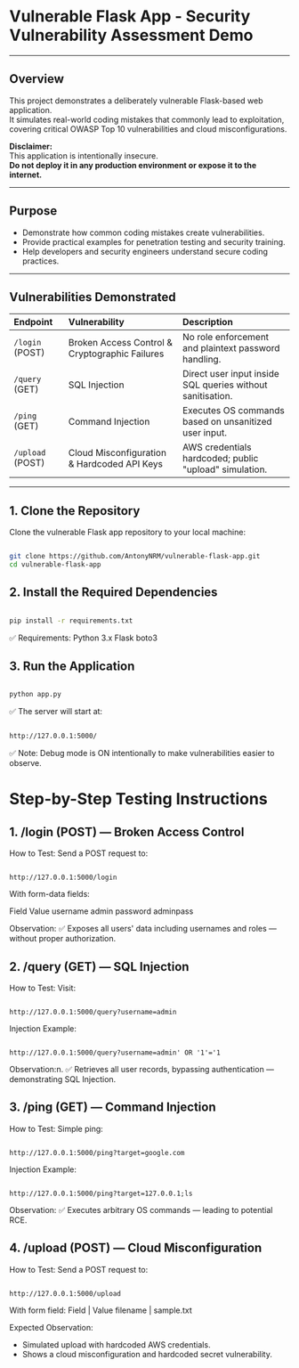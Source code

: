 # Vulnerable Flask App - Security Vulnerability Assessment Demo

---

## Overview

This project demonstrates a deliberately vulnerable Flask-based web application.  
It simulates real-world coding mistakes that commonly lead to exploitation, covering critical OWASP Top 10 vulnerabilities and cloud misconfigurations.

**Disclaimer:**  
This application is intentionally insecure.  
**Do not deploy it in any production environment or expose it to the internet.**

---

## Purpose

- Demonstrate how common coding mistakes create vulnerabilities.
- Provide practical examples for penetration testing and security training.
- Help developers and security engineers understand secure coding practices.

---

## Vulnerabilities Demonstrated

| Endpoint | Vulnerability | Description |
|:---------|:--------------|:------------|
| `/login` (POST) | Broken Access Control & Cryptographic Failures | No role enforcement and plaintext password handling. |
| `/query` (GET) | SQL Injection | Direct user input inside SQL queries without sanitisation. |
| `/ping` (GET) | Command Injection | Executes OS commands based on unsanitized user input. |
| `/upload` (POST) | Cloud Misconfiguration & Hardcoded API Keys | AWS credentials hardcoded; public "upload" simulation. |

---

## 1. Clone the Repository

Clone the vulnerable Flask app repository to your local machine:

```bash

git clone https://github.com/AntonyNRM/vulnerable-flask-app.git
cd vulnerable-flask-app
```

## 2. Install the Required Dependencies

```bash

pip install -r requirements.txt 
```
✅ Requirements:
Python 3.x
Flask
boto3

## 3. Run the Application

```bash

python app.py
```
✅ The server will start at:
```bash

http://127.0.0.1:5000/
```
✅ Note: Debug mode is ON intentionally to make vulnerabilities easier to observe.

# Step-by-Step Testing Instructions

## 1. /login (POST) — Broken Access Control
How to Test:
Send a POST request to:

```https

http://127.0.0.1:5000/login
```
With form-data fields:

Field	Value
username	admin
password	adminpass

Observation:
✅ Exposes all users' data including usernames and roles — without proper authorization.

## 2. /query (GET) — SQL Injection
How to Test:
Visit:

```https

http://127.0.0.1:5000/query?username=admin

```
Injection Example:

```https

http://127.0.0.1:5000/query?username=admin' OR '1'='1
```
Observation:n.
✅ Retrieves all user records, bypassing authentication — demonstrating SQL Injection.

## 3. /ping (GET) — Command Injection
How to Test:
Simple ping:

```https

http://127.0.0.1:5000/ping?target=google.com
```

Injection Example:

```https

http://127.0.0.1:5000/ping?target=127.0.0.1;ls
```

Observation:
✅ Executes arbitrary OS commands — leading to potential RCE.

## 4. /upload (POST) — Cloud Misconfiguration
How to Test:
Send a POST request to:

```https

http://127.0.0.1:5000/upload
```

With form field:
Field | Value
filename | sample.txt

Expected Observation:
- Simulated upload with hardcoded AWS credentials.
- Shows a cloud misconfiguration and hardcoded secret vulnerability.
